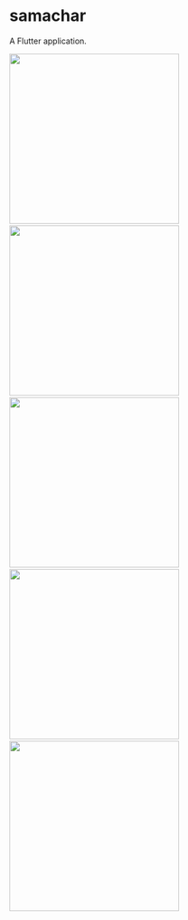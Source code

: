 # samachar

A Flutter application.

<img src = "https://user-images.githubusercontent.com/61558525/126032627-f9942c35-dbcc-4192-8dde-58ee16094c8b.jpeg" width="300px"/> &nbsp; &nbsp;
<img src = "https://user-images.githubusercontent.com/61558525/126032949-5318f55c-db7b-4515-afbe-e9f0edc045af.jpeg" width="300px"/> &nbsp; &nbsp;
<img src = "https://user-images.githubusercontent.com/61558525/126032628-34324027-30fc-4bc1-9fe7-53d9c2a6dc9b.jpeg" width="300px"/> &nbsp; &nbsp;
<img src = "https://user-images.githubusercontent.com/61558525/126032960-966aa9af-5204-4e7b-87a2-18e35e5a5419.jpeg" width="300px"/> &nbsp; &nbsp;
<img src = "https://user-images.githubusercontent.com/61558525/126032956-09faa183-5a9a-48d8-9e9c-309368e316d9.jpeg" width="300px"/> &nbsp; &nbsp;
   
   
   


